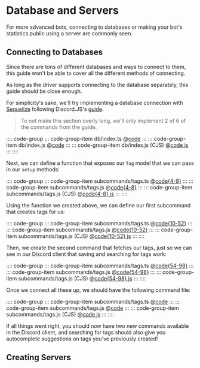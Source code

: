 # Database and Servers

For more advanced bots, connecting to databases or making your bot's statistics public using a server are
commonly seen.

## Connecting to Databases

Since there are tons of different databases and ways to connect to them, this guide won't be able to cover
all the different methods of connecting.

As long as the driver supports connecting to the database separately, this guide should be close enough.

For simplicity's sake, we'll try implementing a database connection with
[Sequelize](https://www.npmjs.com/package/sequelize) following Discord.JS's
[guide](https://discordjs.guide/sequelize/).

> To not make this section overly long, we'll only implement 2 of 6 of the commands from the guide.

:::: code-group
::: code-group-item db/index.ts
@[code](./db/index.ts)
:::
::: code-group-item db/index.js
@[code](./db/index.js)
:::
::: code-group-item db/index.js (CJS)
@[code js](./db/index.cjs)
:::
::::

Next, we can define a function that exposes our `Tag` model that we can pass in our `setup` methods:

:::: code-group
::: code-group-item subcommands/tags.ts
@[code{4-8}](./subcommands/tags.ts)
:::
::: code-group-item subcommands/tags.js
@[code{4-8}](./subcommands/tags.js)
:::
::: code-group-item subcommands/tags.js (CJS)
@[code{4-8} js](./subcommands/tags.cjs)
:::
::::

Using the function we created above, we can define our first subcommand that creates tags for us:

:::: code-group
::: code-group-item subcommands/tags.ts
@[code{10-52}](./subcommands/tags.ts)
:::
::: code-group-item subcommands/tags.js
@[code{10-52}](./subcommands/tags.js)
:::
::: code-group-item subcommands/tags.js (CJS)
@[code{10-52} js](./subcommands/tags.cjs)
:::
::::

Then, we create the second command that fetches our tags, just so we can see in our Discord client that
saving and searching for tags work:

:::: code-group
::: code-group-item subcommands/tags.ts
@[code{54-98}](./subcommands/tags.ts)
:::
::: code-group-item subcommands/tags.js
@[code{54-98}](./subcommands/tags.js)
:::
::: code-group-item subcommands/tags.js (CJS)
@[code{54-98} js](./subcommands/tags.cjs)
:::
::::

Once we connect all these up, we should have the following command file:

:::: code-group
::: code-group-item subcommands/tags.ts
@[code](./subcommands/tags.ts)
:::
::: code-group-item subcommands/tags.js
@[code](./subcommands/tags.js)
:::
::: code-group-item subcommands/tags.js (CJS)
@[code js](./subcommands/tags.cjs)
:::
::::

If all things went right, you should now have two new commands available in the Discord client, and searching
for tags should also give you autocomplete suggestions on tags you've previously created!

## Creating Servers
